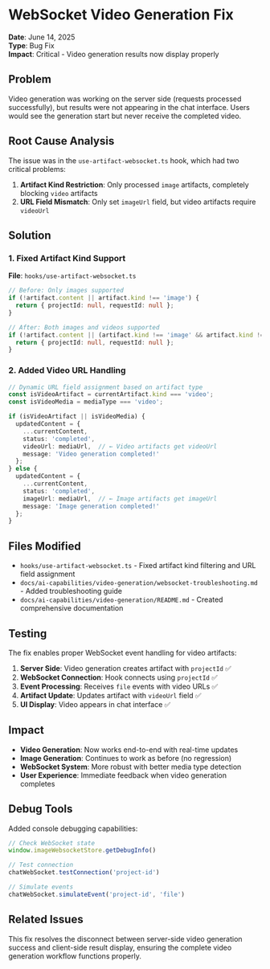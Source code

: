 # WebSocket Video Generation Fix

**Date**: June 14, 2025  
**Type**: Bug Fix  
**Impact**: Critical - Video generation results now display properly

## Problem

Video generation was working on the server side (requests processed successfully), but results were not appearing in the chat interface. Users would see the generation start but never receive the completed video.

## Root Cause Analysis

The issue was in the `use-artifact-websocket.ts` hook, which had two critical problems:

1. **Artifact Kind Restriction**: Only processed `image` artifacts, completely blocking `video` artifacts
2. **URL Field Mismatch**: Only set `imageUrl` field, but video artifacts require `videoUrl`

## Solution

### 1. Fixed Artifact Kind Support

**File**: `hooks/use-artifact-websocket.ts`

```typescript
// Before: Only images supported
if (!artifact.content || artifact.kind !== 'image') {
  return { projectId: null, requestId: null };
}

// After: Both images and videos supported  
if (!artifact.content || (artifact.kind !== 'image' && artifact.kind !== 'video')) {
  return { projectId: null, requestId: null };
}
```

### 2. Added Video URL Handling

```typescript
// Dynamic URL field assignment based on artifact type
const isVideoArtifact = currentArtifact.kind === 'video';
const isVideoMedia = mediaType === 'video';

if (isVideoArtifact || isVideoMedia) {
  updatedContent = {
    ...currentContent,
    status: 'completed',
    videoUrl: mediaUrl,  // ← Video artifacts get videoUrl
    message: 'Video generation completed!'
  };
} else {
  updatedContent = {
    ...currentContent,
    status: 'completed',
    imageUrl: mediaUrl,  // ← Image artifacts get imageUrl
    message: 'Image generation completed!'
  };
}
```

## Files Modified

- `hooks/use-artifact-websocket.ts` - Fixed artifact kind filtering and URL field assignment
- `docs/ai-capabilities/video-generation/websocket-troubleshooting.md` - Added troubleshooting guide
- `docs/ai-capabilities/video-generation/README.md` - Created comprehensive documentation

## Testing

The fix enables proper WebSocket event handling for video artifacts:

1. **Server Side**: Video generation creates artifact with `projectId` ✅
2. **WebSocket Connection**: Hook connects using `projectId` ✅  
3. **Event Processing**: Receives `file` events with video URLs ✅
4. **Artifact Update**: Updates artifact with `videoUrl` field ✅
5. **UI Display**: Video appears in chat interface ✅

## Impact

- **Video Generation**: Now works end-to-end with real-time updates
- **Image Generation**: Continues to work as before (no regression)
- **WebSocket System**: More robust with better media type detection
- **User Experience**: Immediate feedback when video generation completes

## Debug Tools

Added console debugging capabilities:

```javascript
// Check WebSocket state
window.imageWebsocketStore.getDebugInfo()

// Test connection
chatWebSocket.testConnection('project-id')

// Simulate events
chatWebSocket.simulateEvent('project-id', 'file')
```

## Related Issues

This fix resolves the disconnect between server-side video generation success and client-side result display, ensuring the complete video generation workflow functions properly. 